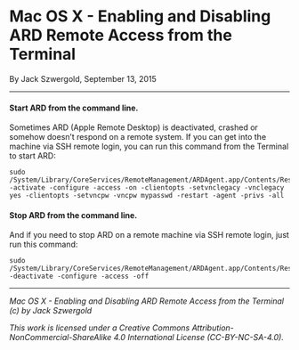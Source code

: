 # Mac OS X - Enabling and Disabling ARD Remote Access from the Terminal

By Jack Szwergold, September 13, 2015

***

#### Start ARD from the command line.

Sometimes ARD (Apple Remote Desktop) is deactivated, crashed or somehow doesn’t respond on a remote system. If you can get into the machine via SSH remote login, you can run this command from the Terminal to start ARD:

	sudo /System/Library/CoreServices/RemoteManagement/ARDAgent.app/Contents/Resources/kickstart -activate -configure -access -on -clientopts -setvnclegacy -vnclegacy yes -clientopts -setvncpw -vncpw mypasswd -restart -agent -privs -all

#### Stop ARD from the command line.

And if you need to stop ARD on a remote machine via SSH remote login, just run this command:

	sudo /System/Library/CoreServices/RemoteManagement/ARDAgent.app/Contents/Resources/kickstart -deactivate -configure -access -off

***

*Mac OS X - Enabling and Disabling ARD Remote Access from the Terminal (c) by Jack Szwergold*

*This work is licensed under a Creative Commons Attribution-NonCommercial-ShareAlike 4.0 International License (CC-BY-NC-SA-4.0).*